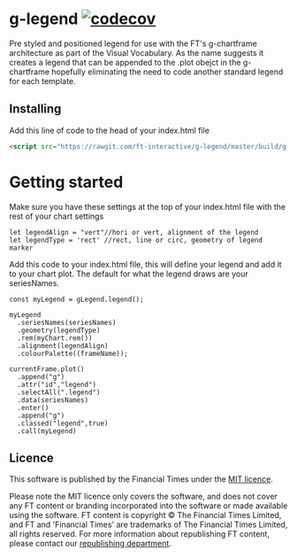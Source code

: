 # g-legend [![codecov](https://codecov.io/gh/ft-interactive/g-legend/branch/master/graph/badge.svg)](https://codecov.io/gh/ft-interactive/g-legend)

Pre styled and positioned legend for use with the FT's g-chartframe architecture as part of the Visual Vocabulary. As the name suggests it creates a legend that can be appended to the .plot obejct in the g-chartframe hopefully eliminating the need to code another standard legend for each template.

## Installing

Add this line of code to the head of your index.html file

``` html
<script src="https://rawgit.com/ft-interactive/g-legend/master/build/g-legend.js"></script>
```

# Getting started

Make sure you have these settings at the top of your index.html file with the rest of your chart settings

```
let legendAlign = "vert"//hori or vert, alignment of the legend
let legendType = 'rect' //rect, line or circ, geometry of legend marker
```

Add this code to your index.html file, this will define your legend and add it to your chart plot. The default for what the legend draws are your seriesNames.

```
const myLegend = gLegend.legend();

myLegend
  .seriesNames(seriesNames)
  .geometry(legendType)
  .rem(myChart.rem())
  .alignment(legendAlign)
  .colourPalette((frameName));  

currentFrame.plot()
  .append("g")
  .attr("id","legend")
  .selectAll(".legend")
  .data(seriesNames)
  .enter()
  .append("g")
  .classed("legend",true)
  .call(myLegend)
```

## Licence

This software is published by the Financial Times under the [MIT licence](https://opensource.org/licenses/MIT).

Please note the MIT licence only covers the software, and does not cover any FT content or branding incorporated into the software or made available using the software. FT content is copyright © The Financial Times Limited, and FT and 'Financial Times' are trademarks of The Financial Times Limited, all rights reserved. For more information about republishing FT content, please contact our [republishing department](https://ft.com/republishing).
